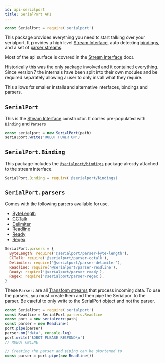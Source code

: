 ```yaml
---
id: api-serialport
title: SerialPort API
---
```


```js
const SerialPort = require('serialport')
```

This package provides everything you need to start talking over your serialport. It provides a high level [Stream Interface](api-stream.md), auto detecting [bindings](api-bindings.md), and a set of [parser streams](#serialportparsers).

Most of the api surface is covered in the [Stream Interface](api-stream.md) docs.

Historically this was the only package involved and it contained everything. Since version 7 the internals have been split into their own modules and be required separately allowing a user to only install what they require.

This allows for smaller installs and alternative interfaces, bindings and parsers.

## `SerialPort`

This is the [Stream Interface](api-stream.md) constructor. It comes pre-populated with `Binding` and `Parsers`

```js
const serialport = new SerialPort(path)
serialport.write('ROBOT POWER ON')
```


## `SerialPort.Binding`

This package includes the [`@serialport/bindings`](api-bindings.md) package already attached to the stream interface.

```js
SerialPort.Binding = require('@serialport/bindings)
```

## `SerialPort.parsers`

Comes with the following parsers available for use.

- [ByteLength](api-parser-byte-length.md)
- [CCTalk](api-parser-cctalk.md)
- [Delimiter](api-parser-delimiter.md)
- [Readline](api-parser-readline.md)
- [Ready](api-parser-ready.md)
- [Regex](api-parser-regex.md)

```js
SerialPort.parsers = {
  ByteLength: require('@serialport/parser-byte-length'),
  CCTalk: require('@serialport/parser-cctalk'),
  Delimiter: require('@serialport/parser-delimiter'),
  Readline: require('@serialport/parser-readline'),
  Ready: require('@serialport/parser-ready'),
  Regex: require('@serialport/parser-regex'),
}
```
These `Parsers` are all [Transform streams](https://nodejs.org/api/stream.html#stream_class_stream_transform) that process incoming data. To use the parsers, you must create them and then pipe the Serialport to the parser. Be careful to only write to the SerialPort object and not the parser.

```js
const SerialPort = require('serialport')
const Readline = SerialPort.parsers.Readline
const port = new SerialPort(path)
const parser = new Readline()
port.pipe(parser)
parser.on('data', console.log)
port.write('ROBOT PLEASE RESPOND\n')
// ROBOT ONLINE

// Creating the parser and piping can be shortened to
const parser = port.pipe(new Readline())
```
